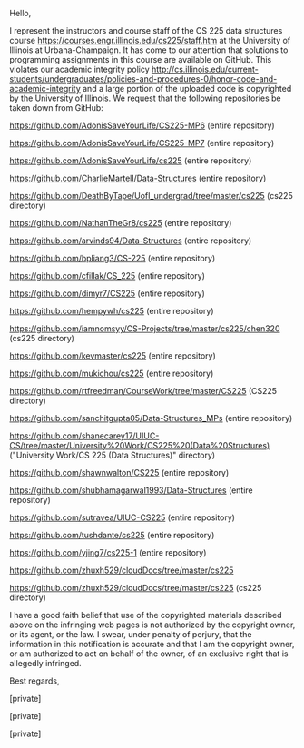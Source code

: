 Hello,

I represent the instructors and course staff of the CS 225 data structures
course <https://courses.engr.illinois.edu/cs225/staff.htm> at the
University of Illinois at Urbana-Champaign. It has come to our attention
that solutions to programming assignments in this course are available on
GitHub. This violates our academic integrity policy
<http://cs.illinois.edu/current-students/undergraduates/policies-and-procedures-0/honor-code-and-academic-integrity> and
a large portion of the uploaded code is copyrighted by the University of
Illinois. We request that the following repositories be taken down from
GitHub:

https://github.com/AdonisSaveYourLife/CS225-MP6 (entire repository)

https://github.com/AdonisSaveYourLife/CS225-MP7 (entire repository)

https://github.com/AdonisSaveYourLife/cs225 (entire repository)

https://github.com/CharlieMartell/Data-Structures (entire repository)

https://github.com/DeathByTape/UofI_undergrad/tree/master/cs225 (cs225
directory)

https://github.com/NathanTheGr8/cs225 (entire repository)

https://github.com/arvinds94/Data-Structures (entire repository)

https://github.com/bpliang3/CS-225 (entire repository)

https://github.com/cfillak/CS_225 (entire repository)

https://github.com/dimyr7/CS225 (entire repository)

https://github.com/hempywh/cs225 (entire repository)

https://github.com/iamnomsyy/CS-Projects/tree/master/cs225/chen320 (cs225
directory)

https://github.com/kevmaster/cs225 (entire repository)

https://github.com/mukichou/cs225 (entire repository)

https://github.com/rtfreedman/CourseWork/tree/master/CS225 (CS225 directory)

https://github.com/sanchitgupta05/Data-Structures_MPs (entire repository)

https://github.com/shanecarey17/UIUC-CS/tree/master/University%20Work/CS225%20(Data%20Structures)
("University
Work/CS 225 (Data Structures)" directory)

https://github.com/shawnwalton/CS225 (entire repository)

https://github.com/shubhamagarwal1993/Data-Structures (entire repository)

https://github.com/sutravea/UIUC-CS225 (entire repository)

https://github.com/tushdante/cs225 (entire repository)

https://github.com/yjing7/cs225-1 (entire repository)

https://github.com/zhuxh529/cloudDocs/tree/master/cs225

https://github.com/zhuxh529/cloudDocs/tree/master/cs225 (cs225 directory)

I have a good faith belief that use of the copyrighted materials described
above on the infringing web pages is not authorized by the copyright owner,
or its agent, or the law. I swear, under penalty of perjury, that the
information in this notification is accurate and that I am the copyright
owner, or am authorized to act on behalf of the owner, of an exclusive
right that is allegedly infringed.

Best regards,

[private]

[private]

[private]
